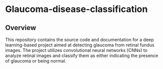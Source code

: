 # Glaucoma-disease-classification
## Overview
This repository contains the source code and documentation for a deep learning-based project aimed at detecting glaucoma from retinal fundus images. The project utilizes convolutional neural networks (CNNs) to analyze retinal images and classify them as either indicating the presence of glaucoma or being normal.
